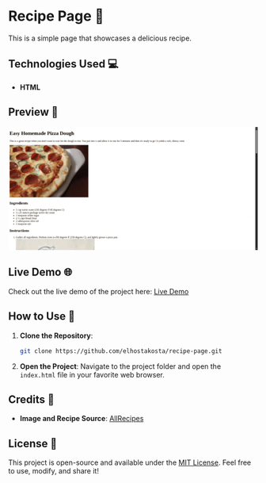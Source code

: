 # Recipe Page 🍕

This is a simple page that showcases a delicious recipe.

## Technologies Used 💻

- **HTML**

## Preview 🎥

![Recipe Page Demo GIF](./images/demo.gif)

## Live Demo 🌐

Check out the live demo of the project here: [Live Demo](https://elhostakosta.github.io/recipe-page/)

## How to Use 🚀

1. **Clone the Repository**:
    ```bash
    git clone https://github.com/elhostakosta/recipe-page.git
    ```
2. **Open the Project**:
    Navigate to the project folder and open the `index.html` file in your favorite web browser.

## Credits 🙌

- **Image and Recipe Source**: [AllRecipes](https://www.allrecipes.com/recipe/20171/quick-and-easy-pizza-crust/)

## License 📜

This project is open-source and available under the [MIT License](LICENSE). Feel free to use, modify, and share it!